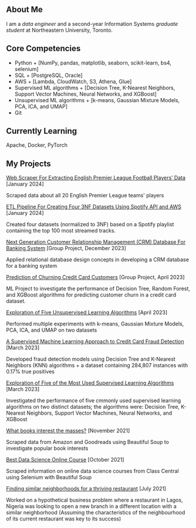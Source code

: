 ## About Me
I am a _data engineer_ and a second-year Information Systems _graduate student_ at Northeastern University, Toronto.

## Core Competencies
- Python + [NumPy, pandas, matplotlib, seaborn, scikit-learn, bs4, selenium]
- SQL + [PostgreSQL, Oracle]
- AWS + [Lambda, CloudWatch, S3, Athena, Glue]
- Supervised ML algorithms + [Decision Tree, K-Nearest Neighbors, Support Vector Machines, Neural Networks, and XGBoost]
- Unsupervised ML algorithms + [k-means, Gaussian Mixture Models, PCA, ICA, and UMAP]
- Git
## Currently Learning
Apache, Docker, PyTorch

## My Projects
[Web Scraper For Extracting English Premier League Football Players’ Data](https://github.com/adedamola26/web-scraping-project) [January 2024]

Scraped data about all 20 English Premier League teams' players

[ETL Pipeline For Creating Four 3NF Datasets Using Spotify API and AWS](https://github.com/adedamola26/spotify-api) [January 2024]

Created four datasets (normalized to 3NF) based on a Spotify playlist containing the top 100 most streamed tracks.

[Next Generation Customer Relationship Management (CRM) Database For Banking System](https://github.com/adedamola26/crm-database-for-banking-system) [Group Project, December 2023]

Applied relational database design concepts in developing a CRM database for a banking system

[Prediction of Churning Credit Card Customers](https://github.com/adedamola26/prediction-of-churning-customers) [Group Project, April 2023]

ML Project to investigate the performance of Decision Tree, Random Forest, and XGBoost algorithms for predicting customer churn in a credit card dataset.

[Exploration of Five Unsupervised Learning Algorithms](https://github.com/adedamola26/unsupervised-learning-algo-experiments) [April 2023]

Performed multiple experiments with k-means, Gaussian Mixture Models, PCA, ICA, and UMAP on two datasets

[A Supervised Machine Learning Approach to Credit Card Fraud Detection](https://github.com/adedamola26/creditCardFraudDetectionSystem) [March 2023]

Developed fraud detection models using Decision Tree and K-Nearest Neighbors (KNN) algorithms + a dataset containing 284,807 instances with 0.17% true positives

[Exploration of Five of the Most Used Supervised Learning Algorithms](https://github.com/adedamola26/supervised-learning-algo-experiments) [March 2023]

Investigated the performance of five cmmonly used supervised learning algorithms on two distinct datasets; the algorithms were: Decision Tree, K-Nearest Neighbors, Support Vector Machines, Neural Networks, and XGBoost

[What books interest the masses?](https://github.com/adedamola26/web-scraping-and-data-analysis-projects-at-Hamoye/blob/main/What%20books%20interest%20the%20masses.ipynb) [November 2021]

Scraped data from Amazon and Goodreads using Beautiful Soup to investigate popular book interests

[Best Data Science Online Course](https://github.com/adedamola26/web-scraping-and-data-analysis-projects-at-Hamoye/blob/main/Best%20Data%20Science%20Online%20Course.ipynb) [October 2021]

Scraped information on online data science courses from Class Central using Selenium with Beautiful Soup

[Finding similar neighborhoods for a thriving restaurant](https://adedamolade.medium.com/finding-similar-neighbourhoods-for-a-thriving-restaurant-f54353467ab4) [July 2021]

Worked on a hypothetical business problem where a restaurant in Lagos, Nigeria was looking to open a new branch in a different location with a similar neighborhood (Assuming the characteristics of the neighbourhood of its current restaurant was key to its success)
